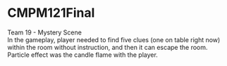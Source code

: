 # CMPM121Final
Team 19 - Mystery Scene    
In the gameplay, player needed to find five clues (one on table right now) within the room without instruction, and then it can escape the room.  
Particle effect was the candle flame with the player.
